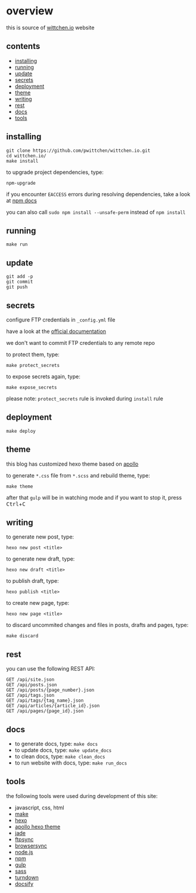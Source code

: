 overview
========

this is source of [wittchen.io](http://wittchen.io) website

contents
--------
- [installing](#installing)
- [running](#running)
- [update](#running)
- [secrets](#secrets)
- [deployment](#deployment)
- [theme](#theme)
- [writing](#writing)
- [rest](#rest)
- [docs](#docs)
- [tools](#tools)

installing
----------

```
git clone https://github.com/pwittchen/wittchen.io.git
cd wittchen.io/
make install
```

to upgrade project dependencies, type:

```
npm-upgrade
```

if you encounter `EACCESS` errors during resolving dependencies, take a look at [npm docs](https://docs.npmjs.com/getting-started/fixing-npm-permissions)

you can also call `sudo npm install --unsafe-perm` instead of `npm install`

running
-------

```
make run
```

update
------

```
git add -p
git commit
git push
```

secrets
-------

configure FTP credentials in `_config.yml` file

have a look at the [official documentation](https://hexo.io/docs/deployment.html#FTPSync)

we don't want to commit FTP credentials to any remote repo

to protect them, type:

```
make protect_secrets
```

to expose secrets again, type:

```
make expose_secrets
```

please note: `protect_secrets` rule is invoked during `install` rule

deployment
----------

```
make deploy
```

theme
-----

this blog has customized hexo theme based on [apollo](https://github.com/pinggod/hexo-theme-apollo)

to generate `*.css` file from `*.scss` and rebuild theme, type:

```
make theme
```

after that `gulp` will be in watching mode and if you want to stop it, press <kbd>Ctrl</kbd>+<kbd>C</kbd>

writing
-------

to generate new post, type:

```
hexo new post <title>
```

to generate new draft, type:

```
hexo new draft <title>
```

to publish draft, type:

```
hexo publish <title>
```

to create new page, type:

```
hexo new page <title>
```

to discard uncommited changes and files in posts, drafts and pages, type:

```
make discard
```

rest
----

you can use the following REST API:

```
GET /api/site.json
GET /api/posts.json
GET /api/posts/{page_number}.json
GET /api/tags.json
GET /api/tags/{tag_name}.json
GET /api/articles/{article_id}.json
GET /api/pages/{page_id}.json
```

docs
----

- to generate docs, type: `make docs`
- to update docs, type: `make update_docs`
- to clean docs, type: `make clean_docs`
- to run website with docs, type: `make run_docs`

tools
-----

the following tools were used during development of this site:

- javascript, css, html
- [make](https://www.gnu.org/software/make/manual/html_node/Introduction.html)
- [hexo](https://hexo.io/)
- [apollo hexo theme](https://github.com/pinggod/hexo-theme-apollo)
- [jade](http://jade-lang.com/)
- [ftpsync](https://github.com/evanplaice/node-ftpsync)
- [browsersync](https://browsersync.io/)
- [node.js](https://nodejs.org/)
- [npm](https://www.npmjs.com/)
- [gulp](https://gulpjs.com/)
- [sass](https://sass-lang.com/)
- [turndown](https://domchristie.github.io/turndown/)
- [docsify](https://docsify.js.org/)
